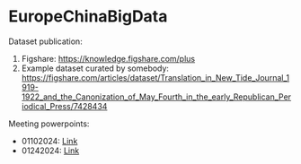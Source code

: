 # EuropeChinaBigData

Dataset publication:

1. Figshare: https://knowledge.figshare.com/plus
2. Example dataset curated by somebody: https://figshare.com/articles/dataset/Translation_in_New_Tide_Journal_1919-1922_and_the_Canonization_of_May_Fourth_in_the_early_Republican_Periodical_Press/7428434

Meeting powerpoints:

- 01102024: [Link](https://docs.google.com/presentation/d/1bI1RaA9nndqqGjEg7tHXtz5j9Zx34kO1MVUfU215A0w/edit#slide=id.p)
- 01242024: [Link](https://docs.google.com/presentation/d/121fimz24s8QdDAPXk0WwgtBeJ_l3WMdN-o7xG1NR7Vw/edit#slide=id.p)
